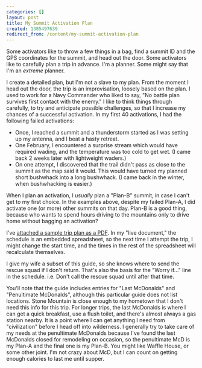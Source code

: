 ```yaml
---
categories: []
layout: post
title: My Summit Activation Plan
created: 1385497639
redirect_from: /content/my-summit-activation-plan
---
```

Some activators like to throw a few things in a bag, find a summit ID and the GPS coordinates for the summit, and head out the door.  Some activators like to carefully plan a trip in advance.  I'm a planner.  Some might say that I'm an *extreme* planner.  

I create a detailed plan, but I'm not a slave to my plan.  From the moment I head out the door, the trip is an improvisation, loosely based on the plan.  I used to work for a Navy Commander who liked to say, "No battle plan survives first contact with the enemy."  I like to think things through carefully, to try and anticipate possible challenges, so that I increase my chances of a successful activation.  In my first 40 activations, I had the following failed activations:

* Once, I reached a summit and a thunderstorm started as I was setting up my antenna, and I beat a hasty retreat.
* One February, I encountered a surprise stream which would have required wading, and the temperature was too cold to get wet.  (I came back 2 weeks later with lightweight waders.)
* On one attempt, I discovered that the trail didn't pass as close to the summit as the map said it would.  This would have turned my planned short bushwhack into a long bushwhack.  (I came back in the winter, when bushwhacking is easier.)

When I plan an activation, I *usually* plan a "Plan-B" summit, in case I can't get to my first choice.  In the examples above, despite my failed Plan-A, I did activate one (or more) other summits on that day.  Plan-B is a good thing, because who wants to spend hours driving to the mountains only to drive home without bagging an activation?

I've [attached a sample trip plan as a PDF](/files/Sample%20Trip%20Plan.pdf).  In my "live document," the schedule is an embedded spreadsheet, so the next time I attempt the trip, I might change the start time, and the times in the rest of the spreadsheet will recalculate themselves.

I give my wife a subset of this guide, so she knows where to send the rescue squad if I don't return.  That's also the basis for the "Worry if..." line in the schedule.  i.e. Don't call the rescue squad until after that time. 

You'll note that the guide includes entries for "Last McDonalds" and "Penultimate McDonalds", although this particular guide does not list locations.  Stone Mountain is close enough to my hometown that I don't need this info for this trip.  For longer trips, the last McDonalds is where I can get a quick breakfast, use a flush toilet, and there's almost always a gas station nearby.  It is a point where I can get anything I need from "civilization" before I head off into wilderness.  I generally try to take care of my needs at the penultimate McDonalds because I've found the last McDonalds closed for remodeling on occasion, so the penultimate McD is my Plan-A and the final one is my Plan-B.  You might like Waffle House, or some other joint.  I'm not crazy about McD, but I can count on getting enough calories to last me until supper.

